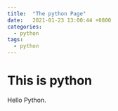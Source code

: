 ```yaml
---
title:  "The python Page"
date:   2021-01-23 13:00:44 +0800
categories: 
  - python
tags:
  - python
---
```


# This is python

Hello Python.